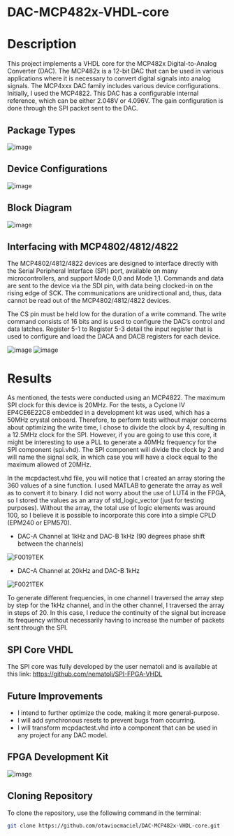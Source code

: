 # DAC-MCP482x-VHDL-core

# Description
This project implements a VHDL core for the MCP482x Digital-to-Analog Converter (DAC). The MCP482x is a 12-bit DAC that can be used in various applications where it is necessary to convert digital signals into analog signals. The MCP4xxx DAC family includes various device configurations. Initially, I used the MCP4822. This DAC has a configurable internal reference, which can be either 2.048V or 4.096V. The gain configuration is done through the SPI packet sent to the DAC.

## Package Types

![image](https://github.com/otaviocmaciel/DAC-MCP482x-VHDL-core/assets/93693421/8c0adf6e-27fd-4025-b1e6-32b4dd180e3e)

## Device Configurations

![image](https://github.com/otaviocmaciel/DAC-MCP482x-VHDL-core/assets/93693421/0ca4b8a5-452b-46b2-a752-d8c086b3159e)

## Block Diagram

![image](https://github.com/otaviocmaciel/DAC-MCP482x-VHDL-core/assets/93693421/48a41e25-2c3b-4c11-bcb6-29ea5089c680)

## Interfacing with MCP4802/4812/4822

The MCP4802/4812/4822 devices are designed to interface directly with the Serial Peripheral Interface (SPI) port, available on many microcontrollers, and support Mode 0,0 and Mode 1,1. Commands and data are sent to the device via the SDI pin, with data being clocked-in on the rising edge of SCK. The communications are unidirectional and, thus, data cannot be read out of the MCP4802/4812/4822 devices.

The CS pin must be held low for the duration of a write command. The write command consists of 16 bits and is used to configure the DAC’s control and data latches. Register 5-1 to Register 5-3 detail the input register that is used to configure and load the DACA and DACB registers for each device.

![image](https://github.com/otaviocmaciel/DAC-MCP482x-VHDL-core/assets/93693421/039b77db-fb1e-4902-8b5a-2dff9fe0c195)
![image](https://github.com/otaviocmaciel/DAC-MCP482x-VHDL-core/assets/93693421/c31e0c8c-61ac-444c-8dc2-3e9b7d5eb75d)

# Results
As mentioned, the tests were conducted using an MCP4822. The maximum SPI clock for this device is 20MHz. For the tests, a Cyclone IV EP4CE6E22C8 embedded in a development kit was used, which has a 50MHz crystal onboard. Therefore, to perform tests without major concerns about optimizing the write time, I chose to divide the clock by 4, resulting in a 12.5MHz clock for the SPI. However, if you are going to use this core, it might be interesting to use a PLL to generate a 40MHz frequency for the SPI component (spi.vhd). The SPI component will divide the clock by 2 and will name the signal sclk, in which case you will have a clock equal to the maximum allowed of 20MHz.

In the mcpdactest.vhd file, you will notice that I created an array storing the 360 values of a sine function. I used MATLAB to generate the array as well as to convert it to binary. I did not worry about the use of LUT4 in the FPGA, so I stored the values as an array of std_logic_vector (just for testing purposes). Without the array, the total use of logic elements was around 100, so I believe it is possible to incorporate this core into a simple CPLD (EPM240 or EPM570).

* DAC-A Channel at 1kHz and DAC-B 1kHz (90 degrees phase shift between the channels)

![F0019TEK](https://github.com/otaviocmaciel/DAC-MCP482x-VHDL-core/assets/93693421/f437e005-932b-4b58-967c-ac644f371e15)

* DAC-A Channel at 20kHz and DAC-B 1kHz

![F0021TEK](https://github.com/otaviocmaciel/DAC-MCP482x-VHDL-core/assets/93693421/1031b170-0775-4492-a976-10f079ca990b)

To generate different frequencies, in one channel I traversed the array step by step for the 1kHz channel, and in the other channel, I traversed the array in steps of 20. In this case, I reduce the continuity of the signal but increase its frequency without necessarily having to increase the number of packets sent through the SPI.

## SPI Core VHDL
The SPI core was fully developed by the user nematoli and is available at this link: https://github.com/nematoli/SPI-FPGA-VHDL

## Future Improvements
* I intend to further optimize the code, making it more general-purpose. 
* I will add synchronous resets to prevent bugs from occurring.
* I will transform mcpdactest.vhd into a component that can be used in any project for any DAC model.

## FPGA Development Kit
![image](https://github.com/otaviocmaciel/DAC-MCP482x-VHDL-core/assets/93693421/1947d1e2-4602-40d2-8954-970e222e4a99)

## Cloning Repository
To clone the repository, use the following command in the terminal:
```bash
git clone https://github.com/otaviocmaciel/DAC-MCP482x-VHDL-core.git
